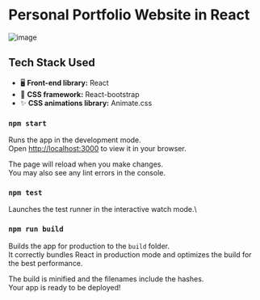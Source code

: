 # Personal Portfolio Website in React

![image](https://github.com/user-attachments/assets/bf9f6053-6465-4f91-a239-2aff302adea4)

## Tech Stack Used

- 🖥️ **Front-end library:** React
- 🎨 **CSS framework:** React-bootstrap
- ✨ **CSS animations library:** Animate.css

### `npm start`

Runs the app in the development mode.\
Open [http://localhost:3000](http://localhost:3000) to view it in your browser.

The page will reload when you make changes.\
You may also see any lint errors in the console.

### `npm test`

Launches the test runner in the interactive watch mode.\ 

### `npm run build`

Builds the app for production to the `build` folder.\
It correctly bundles React in production mode and optimizes the build for the best performance.

The build is minified and the filenames include the hashes.\
Your app is ready to be deployed!

